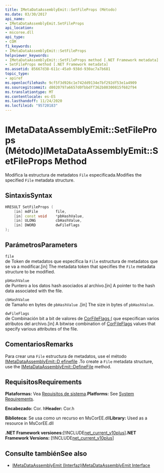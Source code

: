 ```yaml
---
title: IMetaDataAssemblyEmit::SetFileProps (Método)
ms.date: 03/30/2017
api_name:
- IMetaDataAssemblyEmit.SetFileProps
api_location:
- mscoree.dll
api_type:
- COM
f1_keywords:
- IMetaDataAssemblyEmit::SetFileProps
helpviewer_keywords:
- IMetaDataAssemblyEmit::SetFileProps method [.NET Framework metadata]
- SetFileProps method [.NET Framework metadata]
ms.assetid: 85667d38-611c-45a9-938d-930ac7a7b681
topic_type:
- apiref
ms.openlocfilehash: 9cf5f3d926c1e742dd9134e7bf292df53e1a4909
ms.sourcegitcommit: d8020797a6657d0fbbdff362b80300815f682f94
ms.translationtype: MT
ms.contentlocale: es-ES
ms.lasthandoff: 11/24/2020
ms.locfileid: "95720183"
---
```

# <a name="imetadataassemblyemitsetfileprops-method"></a><span data-ttu-id="826d6-102">IMetaDataAssemblyEmit::SetFileProps (Método)</span><span class="sxs-lookup"><span data-stu-id="826d6-102">IMetaDataAssemblyEmit::SetFileProps Method</span></span>

<span data-ttu-id="826d6-103">Modifica la estructura de metadatos `File` especificada.</span><span class="sxs-lookup"><span data-stu-id="826d6-103">Modifies the specified `File` metadata structure.</span></span>  
  
## <a name="syntax"></a><span data-ttu-id="826d6-104">Sintaxis</span><span class="sxs-lookup"><span data-stu-id="826d6-104">Syntax</span></span>  
  
```cpp  
HRESULT SetFileProps (  
    [in] mdFile        file,  
    [in] const void    *pbHashValue,
    [in] ULONG         cbHashValue,  
    [in] DWORD         dwFileFlags  
);  
```  
  
## <a name="parameters"></a><span data-ttu-id="826d6-105">Parámetros</span><span class="sxs-lookup"><span data-stu-id="826d6-105">Parameters</span></span>  

 `file`  
 <span data-ttu-id="826d6-106">de Token de metadatos que especifica la `File` estructura de metadatos que se va a modificar.</span><span class="sxs-lookup"><span data-stu-id="826d6-106">[in] The metadata token that specifies the `File` metadata structure to be modified.</span></span>  
  
 `pbHashValue`  
 <span data-ttu-id="826d6-107">de Puntero a los datos hash asociados al archivo.</span><span class="sxs-lookup"><span data-stu-id="826d6-107">[in] A pointer to the hash data associated with the file.</span></span>  
  
 `cbHashValue`  
 <span data-ttu-id="826d6-108">de Tamaño en bytes de `pbHashValue` .</span><span class="sxs-lookup"><span data-stu-id="826d6-108">[in] The size in bytes of `pbHashValue`.</span></span>  
  
 `dwFileFlags`  
 <span data-ttu-id="826d6-109">de Combinación bit a bit de valores de [CorFileFlags (](corfileflags-enumeration.md) que especifican varios atributos del archivo.</span><span class="sxs-lookup"><span data-stu-id="826d6-109">[in] A bitwise combination of [CorFileFlags](corfileflags-enumeration.md) values that specify various attributes of the file.</span></span>  
  
## <a name="remarks"></a><span data-ttu-id="826d6-110">Comentarios</span><span class="sxs-lookup"><span data-stu-id="826d6-110">Remarks</span></span>  

 <span data-ttu-id="826d6-111">Para crear una `File` estructura de metadatos, use el método [IMetaDataAssemblyEmit::D efinefile](imetadataassemblyemit-definefile-method.md) .</span><span class="sxs-lookup"><span data-stu-id="826d6-111">To create a `File` metadata structure, use the [IMetaDataAssemblyEmit::DefineFile](imetadataassemblyemit-definefile-method.md) method.</span></span>  
  
## <a name="requirements"></a><span data-ttu-id="826d6-112">Requisitos</span><span class="sxs-lookup"><span data-stu-id="826d6-112">Requirements</span></span>  

 <span data-ttu-id="826d6-113">**Plataformas:** Vea [Requisitos de sistema](../../get-started/system-requirements.md).</span><span class="sxs-lookup"><span data-stu-id="826d6-113">**Platforms:** See [System Requirements](../../get-started/system-requirements.md).</span></span>  
  
 <span data-ttu-id="826d6-114">**Encabezado:** Cor. h</span><span class="sxs-lookup"><span data-stu-id="826d6-114">**Header:** Cor.h</span></span>  
  
 <span data-ttu-id="826d6-115">**Biblioteca:** Se usa como un recurso en MsCorEE.dll</span><span class="sxs-lookup"><span data-stu-id="826d6-115">**Library:** Used as a resource in MsCorEE.dll</span></span>  
  
 <span data-ttu-id="826d6-116">**.NET Framework versiones:**[!INCLUDE[net_current_v10plus](../../../../includes/net-current-v10plus-md.md)]</span><span class="sxs-lookup"><span data-stu-id="826d6-116">**.NET Framework Versions:** [!INCLUDE[net_current_v10plus](../../../../includes/net-current-v10plus-md.md)]</span></span>  
  
## <a name="see-also"></a><span data-ttu-id="826d6-117">Consulte también</span><span class="sxs-lookup"><span data-stu-id="826d6-117">See also</span></span>

- [<span data-ttu-id="826d6-118">IMetaDataAssemblyEmit (Interfaz)</span><span class="sxs-lookup"><span data-stu-id="826d6-118">IMetaDataAssemblyEmit Interface</span></span>](imetadataassemblyemit-interface.md)
